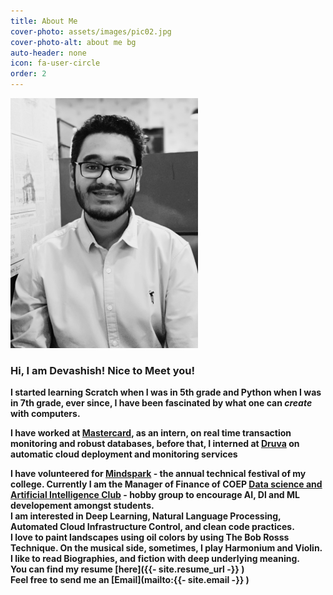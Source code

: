```yaml
---
title: About Me
cover-photo: assets/images/pic02.jpg
cover-photo-alt: about me bg
auto-header: none
icon: fa-user-circle
order: 2
---
```

![My photo](./assets/images/DevashishX.png "My Photo")

### **Hi, I am Devashish! Nice to Meet you!**

**I started learning Scratch when I was in 5th grade and Python when I was in 7th grade, ever since, I have been fascinated by what one can <i>create</i> with computers.**  

**I have worked at [Mastercard](https://www.mastercard.us/en-us.html "mastercard"), as an intern, on real time transaction monitoring and robust databases, before that, I interned at [Druva](https://www.druva.com/ "druva") on automatic cloud deployment and monitoring services**   

**I have volunteered for [Mindspark](http://www.mind-spark.org/) - the annual technical festival of my college. Currently I am the Manager of Finance of COEP [Data science and Artificial Intelligence Club](https://www.coep.org.in/dsai/ "DSAI") - hobby group to encourage AI, Dl and ML developement amongst students.**   
**I am interested in Deep Learning, Natural Language Processing, Automated Cloud Infrastructure Control, and clean code practices.**   
**I love to paint landscapes using oil colors by using The Bob Rosss Technique. On the musical side, sometimes, I play Harmonium and Violin. I like to read Biographies, and fiction with deep underlying meaning.**   
**You can find my resume [here]({{- site.resume_url -}} )**   
**Feel free to send me an [Email](mailto:{{- site.email -}} )**